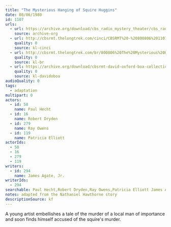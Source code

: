 ```yaml
---
title: "The Mysterious Hanging of Squire Huggins"
date: 08/06/1980
id: 1107
urls: 
  - url: https://archive.org/download/cbs_radio_mystery_theater/cbs_radio_mystery_theater-1101-1150.zip/cbs_radio_mystery_theater-1101-1150%2Fcbsrmt_1107_the_mysterious_hanging_of_squire_huggins.mp3
    source: archive-org
  - url: http://cbsrmt.thelongtrek.com/cinci/CBSRMT%20-%20800806%201107%20The%20Mysterious%20Hanging%20of%20Squire%20Huggins%20(rr%20801120)_cinci.mp3
    quality: 0
    source: kl-cinci
  - url: http://cbsrmt.thelongtrek.com/br/800806%20The%20Mysterious%20Hanging%20Of%20Squire%20Huggins-wndb.mp3
    quality: 0
    source: kl-br
  - url: https://archive.org/download/cbsrmt-david-oxford-boa-collection/CBSRMT-800806-1107-repeated-801120-The-Mysterious-Hanging-of-Squire-Huggins-(128-44)_WHCU-{BoA}.mp3
    quality: 0
    source: kl-davidoboa
audioQuality: 0
tags: 
  - adaptation
multipart: 0
actors:  
  - id: 58
    name: Paul Hecht  
  - id: 16
    name: Robert Dryden  
  - id: 279
    name: Ray Owens  
  - id: 119
    name: Patricia Elliott
actorIds:  
  - 58  
  - 16  
  - 279  
  - 119
writers:  
  - id: 294
    name: James Agate, Jr.
writerIds:  
  - 294
searchable: Paul Hecht,Robert Dryden,Ray Owens,Patricia Elliott James Agate, Jr.
notes: adapted from the Nathaniel Hawthorne story
descriptionSource: kf
---
```

A young artist embellishes a tale of the murder of a local man of importance and soon finds himself accused of the squire's murder.